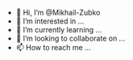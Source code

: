 - 👋 Hi, I’m @Mikhail-Zubko
- 👀 I’m interested in ...
- 🌱 I’m currently learning ...
- 💞️ I’m looking to collaborate on ...
- 📫 How to reach me ...

<!---
Mikhail-Zubko/Mikhail-Zubko is a ✨ special ✨ repository because its `README.md` (this file) appears on your GitHub profile.
You can click the Preview link to take a look at your changes.
--->
